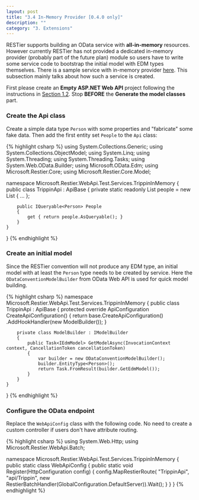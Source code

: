 ```yaml
---
layout: post
title: "3.4 In-Memory Provider [0.4.0 only]"
description: ""
category: "3. Extensions"
---
```


RESTier supports building an OData service with **all-in-memory** resources. However currently RESTier has not provided a dedicated in-memory provider (probably part of the future plan) module so users have to write some service code to bootstrap the initial model with EDM types themselves. There is a sample service with in-memory provider [here](https://github.com/OData/RESTier/tree/0.4.0-rc2/test/ODataEndToEndTests/Microsoft.Restier.WebApi.Test.Services.TrippinInMemory). This subsection mainly talks about how such a service is created.

First please create an **Empty ASP.NET Web API** project following the instructions in [Section 1.2](http://odata.github.io/RESTier/#01-02-Bootstrap). Stop **BEFORE** the **Generate the model classes** part.

### Create the Api class
Create a simple data type `Person` with some properties and "fabricate" some fake data. Then add the first entity set `People` to the `Api` class:

{% highlight csharp %}
using System.Collections.Generic;
using System.Collections.ObjectModel;
using System.Linq;
using System.Threading;
using System.Threading.Tasks;
using System.Web.OData.Builder;
using Microsoft.OData.Edm;
using Microsoft.Restier.Core;
using Microsoft.Restier.Core.Model;

namespace Microsoft.Restier.WebApi.Test.Services.TrippinInMemory
{
    public class TrippinApi : ApiBase
    {
        private static readonly List<Person> people = new List<Person>
        {
            ...
        };

        public IQueryable<Person> People
        {
            get { return people.AsQueryable(); }
        }
    }
}
{% endhighlight %}

### Create an initial model
Since the RESTier convention will not produce any EDM type, an initial model with at least the `Person` type needs to be created by service. Here the `ODataConventionModelBuilder` from OData Web API is used for quick model building.

{% highlight csharp %}
namespace Microsoft.Restier.WebApi.Test.Services.TrippinInMemory
{
    public class TrippinApi : ApiBase
    {
        protected override ApiConfiguration CreateApiConfiguration()
        {
            return base.CreateApiConfiguration()
                .AddHookHandler<IModelBuilder>(new ModelBuilder());
        }

        private class ModelBuilder : IModelBuilder
        {
            public Task<IEdmModel> GetModelAsync(InvocationContext context, CancellationToken cancellationToken)
            {
                var builder = new ODataConventionModelBuilder();
                builder.EntityType<Person>();
                return Task.FromResult(builder.GetEdmModel());
            }
        }
    }
}
{% endhighlight %}

### Configure the OData endpoint
Replace the `WebApiConfig` class with the following code. No need to create a custom controller if users don't have attribute routing.

{% highlight csharp %}
using System.Web.Http;
using Microsoft.Restier.WebApi.Batch;

namespace Microsoft.Restier.WebApi.Test.Services.TrippinInMemory
{
    public static class WebApiConfig
    {
        public static void Register(HttpConfiguration config)
        {
            config.MapRestierRoute<TrippinApi>(
                "TrippinApi",
                "api/Trippin",
                new RestierBatchHandler(GlobalConfiguration.DefaultServer)).Wait();
        }
    }
}
{% endhighlight %}